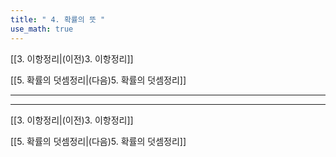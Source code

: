 ```yaml
---
title: " 4. 확률의 뜻 "
use_math: true
---
```

[[3. 이항정리|(이전)3. 이항정리]]

[[5. 확률의 덧셈정리|(다음)5. 확률의 덧셈정리]]

***







***
[[3. 이항정리|(이전)3. 이항정리]]

[[5. 확률의 덧셈정리|(다음)5. 확률의 덧셈정리]]
